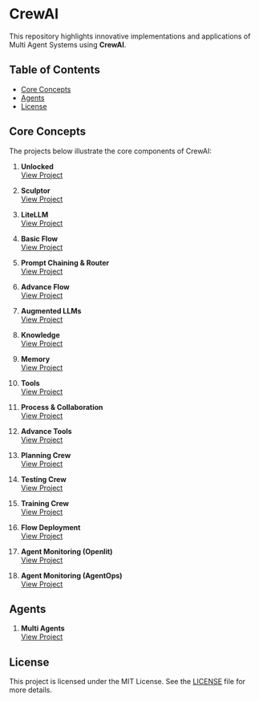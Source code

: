 # CrewAI

This repository highlights innovative implementations and applications of Multi Agent Systems using **CrewAI**.

## Table of Contents

- [Core Concepts](#core-concepts)
- [Agents](#agents)
- [License](#license)

## Core Concepts

The projects below illustrate the core components of CrewAI:

1. **Unlocked**  
   [View Project](https://github.com/EngineerAbdulQadir/CrewAI/tree/main/Gauge/01%20-%20Unlocked/uv-helloworld)

2. **Sculptor**  
   [View Project](https://github.com/EngineerAbdulQadir/CrewAI/tree/main/Gauge/02%20-%20Sculptor/uv-project)

3. **LiteLLM**  
   [View Project](https://github.com/EngineerAbdulQadir/CrewAI/tree/main/Gauge/03%20-%20LiteLLM/litellm-project)

4. **Basic Flow**  
   [View Project](https://github.com/EngineerAbdulQadir/CrewAI/tree/main/Gauge/04%20-%20Basic%20Flow/crew_flow)

5. **Prompt Chaining & Router**  
   [View Project](https://github.com/EngineerAbdulQadir/CrewAI/tree/main/Gauge/05%20-%20Prompt%20Chaining%20%26%20Router/grinding)

6. **Advance Flow**  
   [View Project](https://github.com/EngineerAbdulQadir/CrewAI/tree/main/Gauge/06%20-%20Advance%20Flow/advancedflow)

7. **Augmented LLMs**  
   [View Project](https://github.com/EngineerAbdulQadir/CrewAI/tree/main/Gauge/07%20-%20Augemented%20LLMs)

8. **Knowledge**  
   [View Project](https://github.com/EngineerAbdulQadir/CrewAI/tree/main/Gauge/08%20-%20Knowledge)

9. **Memory**  
   [View Project](https://github.com/EngineerAbdulQadir/CrewAI/tree/main/Gauge/09%20-%20Memory)

10. **Tools**  
    [View Project](http://github.com/EngineerAbdulQadir/CrewAI/tree/main/Gauge/10%20-%20Tools)

11. **Process & Collaboration**  
    [View Project](https://github.com/EngineerAbdulQadir/CrewAI/tree/main/Gauge/11%20-%20Process%20%26%20Collaboration)

12. **Advance Tools**  
    [View Project](https://github.com/EngineerAbdulQadir/CrewAI/tree/main/Gauge/12%20-%20Advance%20Tools)

13. **Planning Crew**  
    [View Project](https://github.com/EngineerAbdulQadir/CrewAI/tree/main/Gauge/13%20-%20Planning%20Crew)

14. **Testing Crew**  
    [View Project](https://github.com/EngineerAbdulQadir/CrewAI/tree/main/Gauge/14%20-%20Testing%20Crew)

15. **Training Crew**  
    [View Project](https://github.com/EngineerAbdulQadir/CrewAI/tree/main/Gauge/15%20-%20Training%20Crew)

16. **Flow Deployment**  
    [View Project](https://github.com/EngineerAbdulQadir/CrewAI/tree/main/Gauge/16%20-%20Flow%20Deployment/deploy   )

17. **Agent Monitoring (Openlit)**  
    [View Project](https://github.com/EngineerAbdulQadir/CrewAI/tree/main/Gauge/17%20-%20Agent%20Monitoring%20(Openlit)/monitoring)

18. **Agent Monitoring (AgentOps)**  
    [View Project](https://github.com/EngineerAbdulQadir/CrewAI/tree/main/Gauge/18%20-%20Agent%20Monitoring%20(AgentOps)/monitoring)


## Agents

1. **Multi Agents**  
    [View Project](https://github.com/EngineerAbdulQadir/CrewAI/tree/main/Gauge/Multi%20Agents)

## License

This project is licensed under the MIT License. See the [LICENSE](LICENSE) file for more details.
